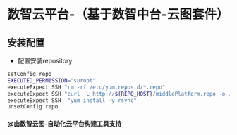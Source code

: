 # 数智云平台-（基于数智中台-云图套件）

## 安装配置

- 配置安装repository

```bash
setConfig repo
EXECUTED_PERMISSION="suroot"
executeExpect SSH "rm -rf /etc/yum.repos.d/*.repo"
executeExpect SSH "curl -L http://${REPO_HOST}/middlePlatform.repo -o /etc/yum.repos.d/middlePlatform.repo"
executeExpect SSH  "yum install -y rsync"
unsetConfig repo
```

#### @由数智云图-自动化云平台构建工具支持
